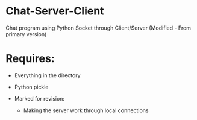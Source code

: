 # Chat-Server-Client
Chat program using Python Socket through Client/Server (Modified - From primary version)

# Requires:
- Everything in the directory
- Python pickle

- Marked for revision:
  - Making the server work through local connections
